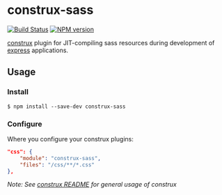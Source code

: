 # construx-sass

[![Build Status](https://travis-ci.org/krakenjs/construx-sass.svg?branch=master)](https://travis-ci.org/krakenjs/construx-sass)
[![NPM version](https://badge.fury.io/js/construx-sass.png)](http://badge.fury.io/js/construx-sass)

[construx](https://github.com/krakenjs/construx) plugin for JIT-compiling sass resources during development of [express](http://expressjs.com/) applications.


## Usage

### Install

```shell
$ npm install --save-dev construx-sass
```

### Configure

Where you configure your construx plugins:

```json
"css": {
    "module": "construx-sass",
    "files": "/css/**/*.css"
},
```

_Note: See [construx README](https://github.com/krakenjs/construx/blob/master/README.md) for general usage of construx_
